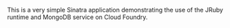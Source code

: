 This is a very simple Sinatra application demonstrating the use of the
JRuby runtime and MongoDB service on Cloud Foundry.
